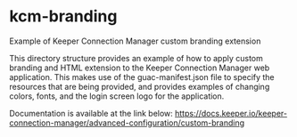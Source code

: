 # kcm-branding
Example of Keeper Connection Manager custom branding extension

This directory structure provides an example of how to apply custom branding
and HTML extension to the Keeper Connection Manager web application. This makes use
of the guac-manifest.json file to specify the resources that are being provided,
and provides examples of changing colors, fonts, and the login screen logo for
the application.

Documentation is available at the link below:
https://docs.keeper.io/keeper-connection-manager/advanced-configuration/custom-branding
